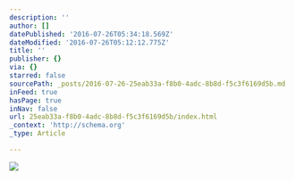 ```yaml
---
description: ''
author: []
datePublished: '2016-07-26T05:34:18.569Z'
dateModified: '2016-07-26T05:12:12.775Z'
title: ''
publisher: {}
via: {}
starred: false
sourcePath: _posts/2016-07-26-25eab33a-f8b0-4adc-8b8d-f5c3f6169d5b.md
inFeed: true
hasPage: true
inNav: false
url: 25eab33a-f8b0-4adc-8b8d-f5c3f6169d5b/index.html
_context: 'http://schema.org'
_type: Article

---
```

![](https://the-grid-user-content.s3-us-west-2.amazonaws.com/78f276ee-b55e-45e1-b305-efd3895c0cfa.jpg)